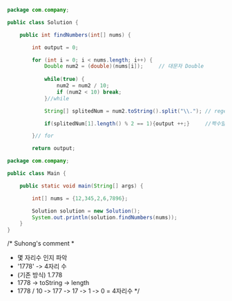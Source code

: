 
```java
package com.company;

public class Solution {

    public int findNumbers(int[] nums) {

        int output = 0;

        for (int i = 0; i < nums.length; i++) {
            Double num2 = (double)(nums[i]);     // 대문자 Double
            
            while(true) {
                num2 = num2 / 10;
                if (num2 < 10) break;
            }//while

            String[] splitedNum = num2.toString().split("\\."); // regex 조심!!!(suhong regular expression)

            if(splitedNum[1].length() % 2 == 1){output ++;}     //짝수일 경우

        }// for

        return output;
```


```java
package com.company;

public class Main {

    public static void main(String[] args) {

        int[] nums = {12,345,2,6,7896};

        Solution solution = new Solution();
        System.out.println(solution.findNumbers(nums));
    }
}
```
/* Suhong's comment
 *
 * 몇 자리수 인지 파악
 * '1778' -> 4자리 수
 * (기존 방식) 1.778
 * 1778 -> toString -> length
 * 1778 / 10 -> 177 -> 17 -> 1 -> 0 = 4자리수
 */
